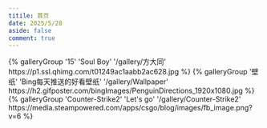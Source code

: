 ```yaml
---
titile: 首页
date: 2025/5/28
aside: false
comment: true
---
```



<div class="gallery-group-main">
{% galleryGroup '15' 'Soul Boy' '/gallery/方大同' https://p1.ssl.qhimg.com/t01249ac1aabb2ac628.jpg %}
{% galleryGroup '壁纸' 'Bing每天推送的好看壁纸' '/gallery/Wallpaper' https://h2.gifposter.com/bingImages/PenguinDirections_1920x1080.jpg %}
{% galleryGroup 'Counter-Strike2' 'Let's go' '/gallery/Counter-Strike2' https://media.steampowered.com/apps/csgo/blog/images/fb_image.png?v=6 %}
</div>



<!-- <div class="gallery-group-main">
{% galleryGroup name description link img-url %}
{% galleryGroup name description link img-url %}
{% galleryGroup name description link img-url %}
</div>

name：图库名字
description：图库描述
link：连接到对应相册的地址
img-url：图库封面的地址

例如：
<div class="gallery-group-main">
{% galleryGroup '壁纸' '收藏的一些壁纸' '/gallery/wallpaper' https://img2023.cnblogs.com/blog/2233039/202403/2233039-20240301000822337-2125206689.jpg %}
</div> -->